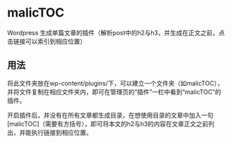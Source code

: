 # malicTOC

Wordpress 生成单篇文章的插件（解析post中的h2与h3，并生成在正文之前，点击链接可以索引到相应位置）

## 用法

将此文件夹放在wp-content/plugins/下，可以建立一个文件夹（如malicTOC），并将文件复制在相应文件夹内，即可在管理页的“插件”一栏中看到“malicTOC”的插件。

开启插件后，并没有在所有文章都生成目录，在想使用目录的文章中加入一句[malicTOC]（需要有方括号），即可将本文的h2与h3的内容在文章正文之前列出，并能执行链接到相应位置。
